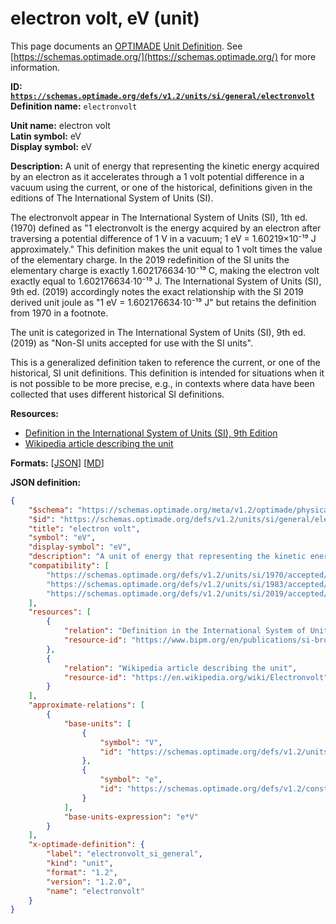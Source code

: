 # electron volt, eV (unit)

This page documents an [OPTIMADE](https://www.optimade.org/) [Unit Definition](https://schemas.optimade.org/#definitions). See [https://schemas.optimade.org/](https://schemas.optimade.org/) for more information.

**ID: [`https://schemas.optimade.org/defs/v1.2/units/si/general/electronvolt`](https://schemas.optimade.org/defs/v1.2/units/si/general/electronvolt.md)**  
**Definition name:** `electronvolt`

**Unit name:** electron volt  
**Latin symbol:** eV  
**Display symbol:** eV  
  
**Description:** A unit of energy that representing the kinetic energy acquired by an electron as it accelerates through a 1 volt potential difference in a vacuum using the current, or one of the historical, definitions given in the editions of The International System of Units (SI).

The electronvolt appear in The International System of Units (SI), 1th ed. (1970) defined as "1 electronvolt is the energy acquired by an electron after traversing a potential difference of 1 V in a vacuum; 1 eV = 1.60219×10⁻¹⁹ J approximately."
This definition makes the unit equal to 1 volt times the value of the elementary charge.
In the 2019 redefinition of the SI units the elementary charge is exactly 1.602176634·10⁻¹⁹ C, making the electron volt exactly equal to 1.602176634·10⁻¹⁹ J.
The International System of Units (SI), 9th ed. (2019) accordingly notes the exact relationship with the SI 2019 derived unit joule as "1 eV = 1.602176634·10⁻¹⁹ J" but retains the definition from 1970 in a footnote.

The unit is categorized in The International System of Units (SI), 9th ed. (2019) as "Non-SI units accepted for use with the SI units".

This is a generalized definition taken to reference the current, or one of the historical, SI unit definitions.
This definition is intended for situations when it is not possible to be more precise, e.g., in contexts where data have been collected that uses different historical SI definitions.

**Resources:**

- [Definition in the International System of Units (SI), 9th Edition](https://www.bipm.org/en/publications/si-brochure)
- [Wikipedia article describing the unit](https://en.wikipedia.org/wiki/Electronvolt)


**Formats:** [[JSON](electronvolt.json)] [[MD](electronvolt.md)]

**JSON definition:**

``` json
{
    "$schema": "https://schemas.optimade.org/meta/v1.2/optimade/physical_unit_definition.md",
    "$id": "https://schemas.optimade.org/defs/v1.2/units/si/general/electronvolt",
    "title": "electron volt",
    "symbol": "eV",
    "display-symbol": "eV",
    "description": "A unit of energy that representing the kinetic energy acquired by an electron as it accelerates through a 1 volt potential difference in a vacuum using the current, or one of the historical, definitions given in the editions of The International System of Units (SI).\n\nThe electronvolt appear in The International System of Units (SI), 1th ed. (1970) defined as \"1 electronvolt is the energy acquired by an electron after traversing a potential difference of 1 V in a vacuum; 1 eV = 1.60219\u00d710\u207b\u00b9\u2079 J approximately.\"\nThis definition makes the unit equal to 1 volt times the value of the elementary charge.\nIn the 2019 redefinition of the SI units the elementary charge is exactly 1.602176634\u00b710\u207b\u00b9\u2079 C, making the electron volt exactly equal to 1.602176634\u00b710\u207b\u00b9\u2079 J.\nThe International System of Units (SI), 9th ed. (2019) accordingly notes the exact relationship with the SI 2019 derived unit joule as \"1 eV = 1.602176634\u00b710\u207b\u00b9\u2079 J\" but retains the definition from 1970 in a footnote.\n\nThe unit is categorized in The International System of Units (SI), 9th ed. (2019) as \"Non-SI units accepted for use with the SI units\".\n\nThis is a generalized definition taken to reference the current, or one of the historical, SI unit definitions.\nThis definition is intended for situations when it is not possible to be more precise, e.g., in contexts where data have been collected that uses different historical SI definitions.",
    "compatibility": [
        "https://schemas.optimade.org/defs/v1.2/units/si/1970/accepted/electronvolt",
        "https://schemas.optimade.org/defs/v1.2/units/si/1983/accepted/electronvolt",
        "https://schemas.optimade.org/defs/v1.2/units/si/2019/accepted/electronvolt"
    ],
    "resources": [
        {
            "relation": "Definition in the International System of Units (SI), 9th Edition",
            "resource-id": "https://www.bipm.org/en/publications/si-brochure"
        },
        {
            "relation": "Wikipedia article describing the unit",
            "resource-id": "https://en.wikipedia.org/wiki/Electronvolt"
        }
    ],
    "approximate-relations": [
        {
            "base-units": [
                {
                    "symbol": "V",
                    "id": "https://schemas.optimade.org/defs/v1.2/units/si/general/volt"
                },
                {
                    "symbol": "e",
                    "id": "https://schemas.optimade.org/defs/v1.2/constants/codata/2018/electromagnetic/elementarycharge"
                }
            ],
            "base-units-expression": "e*V"
        }
    ],
    "x-optimade-definition": {
        "label": "electronvolt_si_general",
        "kind": "unit",
        "format": "1.2",
        "version": "1.2.0",
        "name": "electronvolt"
    }
}
```